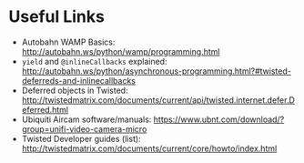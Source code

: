 # Useful Links
- Autobahn WAMP Basics: http://autobahn.ws/python/wamp/programming.html
- `yield` and `@inlineCallbacks` explained:
  http://autobahn.ws/python/asynchronous-programming.html?#twisted-deferreds-and-inlinecallbacks
- Deferred objects in Twisted: http://twistedmatrix.com/documents/current/api/twisted.internet.defer.Deferred.html
- Ubiquiti Aircam software/manuals: https://www.ubnt.com/download/?group=unifi-video-camera-micro
- Twisted Developer guides (list): http://twistedmatrix.com/documents/current/core/howto/index.html
